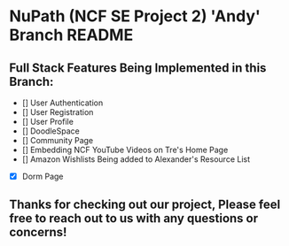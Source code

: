 # NuPath (NCF SE Project 2) 'Andy' Branch README

## Full Stack Features Being Implemented in this Branch:
- [] User Authentication
- [] User Registration
- [] User Profile
- [] DoodleSpace
- [] Community Page
- [] Embedding NCF YouTube Videos on Tre's Home Page
- [] Amazon Wishlists Being added to Alexander's Resource List
- [x] Dorm Page

## Thanks for checking out our project, Please feel free to reach out to us with any questions or concerns!
